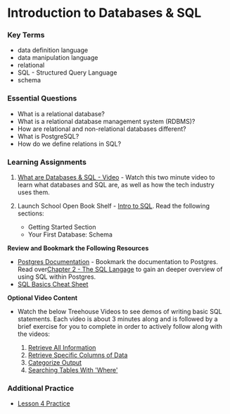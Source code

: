 #  Introduction to Databases & SQL

### Key Terms
- data definition language
- data manipulation language
- relational
- SQL - Structured Query Language
- schema

### Essential Questions
- What is a relational database?
- What is a relational database management system (RDBMS)?
- How are relational and non-relational databases different?
- What is PostgreSQL?
- How do we define relations in SQL?

### Learning Assignments
1. [What are Databases & SQL - Video](https://www.khanacademy.org/computing/computer-programming/sql/sql-basics/v/welcome-to-sql) - Watch this two minute video to learn what databases and SQL are, as well as how the tech industry uses them.

2. Launch School Open Book Shelf - [Intro to SQL](https://launchschool.com/books/sql). Read the following sections:
   * Getting Started Section
   * Your First Database: Schema

**Review and Bookmark the Following Resources**
- [Postgres Documentation](https://www.postgresql.org/docs/12/index.html) - Bookmark the documentation to Postgres. Read over[Chapter 2 - The SQL Langage](https://www.postgresql.org/docs/12/tutorial-sql.html) to gain an deeper overview of using SQL within Postgres.
- [SQL Basics Cheat Sheet](https://github.com/treehouse/cheatsheets/blob/master/sql_basics/cheatsheet.md)

**Optional Video Content**
- Watch the below Treehouse Videos to see demos of writing basic SQL statements. Each video is about 3 minutes along and is followed by a brief exercise for you to complete in order to actively follow along with the videos:

  1. [Retrieve All Information](https://teamtreehouse.com/library/your-first-sql-statement)
  2. [Retrieve Specific Columns of Data](https://teamtreehouse.com/library/retrieving-specific-columns-of-information)
  3. [Categorize Output](https://teamtreehouse.com/library/categorizing-your-output-with-as)
  4. [Searching Tables With 'Where'](https://teamtreehouse.com/library/searching-tables-with-where)

### Additional Practice
- [Lesson 4 Practice](./practice/)

